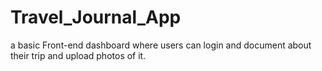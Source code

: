 # Travel_Journal_App
a basic Front-end dashboard where users can login and document about their trip and upload photos of it.
